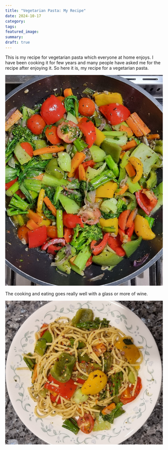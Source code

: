 ```yaml
---
title: "Vegetarian Pasta: My Recipe"
date: 2024-10-17
category: 
tags: 
featured_image: 
summary: 
draft: true
---
```


This is my recipe for vegetarian pasta which everyone at home enjoys. I have been cooking it for few years and many people have asked me for the recipe after enjoying it. So here it is, my recipe for a vegetarian pasta.

![Pasta In Pan](pasta-in-pan.jpg)

The cooking and eating goes really well with a glass or more of wine.

![Vegetarian Pasta](pasta-on-plate.jpg)
